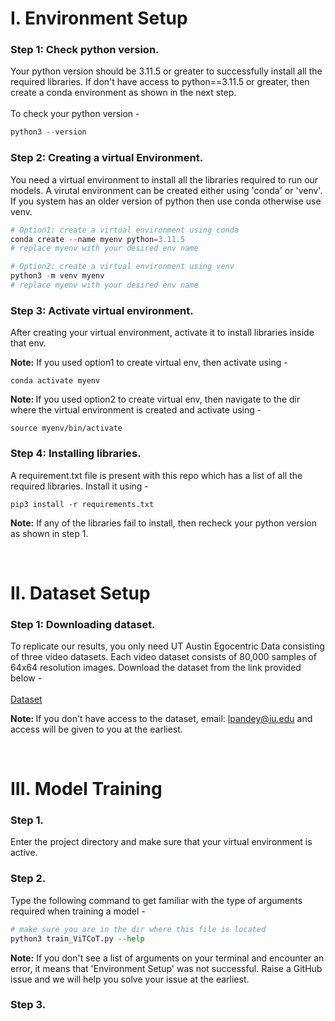# I. Environment Setup

### Step 1: Check python version. 
Your python version should be 3.11.5 or greater to successfully install all the required libraries. If don't have access to python==3.11.5 or greater, then create a conda environment as shown in the next step. 
<br><br>
To check your python version - 

```python
python3 --version
```

### Step 2: Creating a virtual Environment.
You need a virtual environment to install all the libraries required to run our models. A virutal environment can be created either using 'conda' or 'venv'. If you system has an older version of python then use conda otherwise use venv.

```python
# Option1: create a virtual environment using conda
conda create --name myenv python=3.11.5 
# replace myenv with your desired env name
```

```python
# Option2: create a virtual environment using venv
python3 -m venv myenv 
# replace myenv with your desired env name
```

### Step 3: Activate virtual environment.
After creating your virtual environment, activate it to install libraries inside that env.

<b>Note:</b> If you used option1 to create virtual env, then activate using - 

```
conda activate myenv
```

<b>Note: </b> If you used option2 to create virtual env, then navigate to the dir where the virtual environment is created and activate using - 

```
source myenv/bin/activate
```

### Step 4: Installing libraries.
A requirement.txt file is present with this repo which has a list of all the required libraries. Install it using - 

```python3
pip3 install -r requirements.txt
```

<b>Note:</b> If any of the libraries fail to install, then recheck your python version as shown in step 1.

<br>

# II. Dataset Setup

### Step 1: Downloading dataset.
To replicate our results, you only need UT Austin Egocentric Data consisting of three video datasets. Each video dataset consists of 80,000 samples of 64x64 resolution images. Download the dataset from the link provided below - 
<br>
<br>
<a href="www.google.com">Dataset</a>

<b>Note: </b>If you don't have access to the dataset, email: lpandey@iu.edu and access will be given to you at the earliest.

<br>

# III. Model Training

### Step 1.
Enter the project directory and make sure that your virtual environment is active.

### Step 2.
Type the following command to get familiar with the type of arguments required when training a model -

```python
# make sure you are in the dir where this file is located
python3 train_ViTCoT.py --help
```

<b>Note:</b> If you don't see a list of arguments on your terminal and encounter an error, it means that 'Environment Setup' was not successful. Raise a GitHub issue and we will help you solve your issue at the earliest.

### Step 3.


